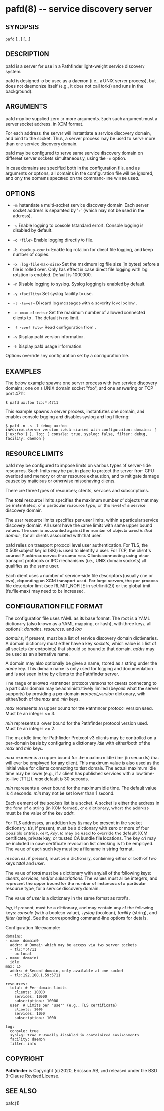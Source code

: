 pafd(8) -- service discovery server
===================================

## SYNOPSIS

`pafd` [<options>...] [<domain-addr>...]

## DESCRIPTION

pafd is a server for use in a Pathfinder light-weight service
discovery system.

pafd is designed to be used as a daemon (i.e., a UNIX server process),
but does not daemonize itself (e.g., it does not call fork() and runs
in the background).

## ARGUMENTS

pafd may be supplied zero or more arguments. Each such argument must a
server socket address, in XCM format.

For each address, the server will instantiate a service discovery
domain, and bind to the socket. Thus, a server process may be used to
serve more than one service discovery domain.

pafd may be configured to serve same service discovery domain on
different server sockets simultaneously, using the `-m` option.

In case domains are specified both in the configuration file, and as
arguments or options, all domains in the configuration file will be
ignored, and only the domains specified on the command-line will be
used.

## OPTIONS

 * `-m`
   Instantiate a multi-socket service discovery domain. Each server
   socket address is separated by '+' (which may not be used in the
   address).

 * `-s`
   Enable logging to console (standard error). Console logging is
   disabled by default.

 * `-o <file>`
   Enable logging directly to file.

 * `-b <backup-count>`
   Enable log rotation for direct file logging, and keep <backup-count>
   number of copies.

 * `-x <log-file-max-size>`
   Set the maximum log file size (in bytes) before a file is rolled
   over. Only has effect in case direct file logging with log rotation
   is enabled. Default is 1000000.

 * `-n`
   Disable logging to syslog. Syslog logging is enabled by default.

 * `-y <facility>`
   Set syslog facility to use.

 * `-l <level>`
   Discard log messages with a severity level below <level>.

 * `-c <max-clients>`
   Set the maximum number of allowed connected clients to
   <max-clients>. The default is no limit.

 * `-f <conf-file>`
   Read configuration from <conf-file>.

 * `-v`
   Display pafd version information.

 * `-h`
   Display pafd usage information.

Options override any configuration set by a configuration file.

## EXAMPLES

The below example spawns one server process with two service discovery
domains; one on a UNIX domain socket "foo", and one answering on TCP
port 4711:

    $ pafd ux:foo tcp:*:4711

This example spawns a server process, instantiates one domain, and
enables console logging and disables syslog and log filtering:

    $ pafd -n -s -l debug ux:foo
    INFO:root:Server version 1.0.3 started with configuration: domains: [ ['ux:foo'] ], log: { console: true, syslog: false, filter: debug, facility: daemon }

## RESOURCE LIMITS

pafd may be configured to impose limits on various types of
server-side resources. Such limits may be put in place to protect the
server from CPU overload and memory or other resource exhaustion, and
to mitigate damage caused by malicious or otherwise misbehaving
clients.

There are three types of resources; clients, services and
subscriptions.

The total resource limits specifies the maximum number of objects that
may be instantiated, of a particular resource type, on the level of a
service discovery domain.

The user resource limits specifies per-user limits, within a
particular service discovery domain. All users have the same limits
with same upper bound values. The user is accounted against the number
of objects used *in that domain*, for all clients associated with that
user.

pafd relies on transport protocol level user authentication. For TLS,
the X.509 subject key id (SKI) is used to identify a user. For TCP,
the client's source IP address serves the same role. Clients
connecting using other transport protocols or IPC mechanisms (i.e.,
UNIX domain sockets) all qualifies as the same user.

Each client uses a number of service-side file descriptors (usually
one or two), depending on XCM transport used. For large servers, the
per-process file descriptor limit (see RLIMIT_NOFILE in setrlimit(2))
or the global limit (fs.file-max) may need to be increased.

## CONFIGURATION FILE FORMAT

The configuration file uses YAML as its base format. The root is a
YAML dictionary (also known as a YAML mapping, or hash), with three
keys, all optional; *domains*, *resources*, and *log*.

*domains*, if present, must be a list of service discovery domain
dictionaries. A domain dictionary must either have a key *sockets*,
which value is a list of all sockets (or endpoints) that should be
bound to that domain. *addrs* may be used as an alternative name.

A domain may also optionally be given a name, stored as a string under
the *name* key. This domain name is only used for logging and
documentation and is not seen in the by clients to the Pathfinder
server.

The range of allowed Pathfinder protocol versions for clients
connecting to a particular domain may be administratively limited
(beyond what the server supports) by providing a per-domain
*protocol_version* dictionary, with either/both of the *max* and *min*
keys.

*max* represents an upper bound for the Pathfinder protocol version
used. Must be an integer <= 3.

*min* represents a lower bound for the Pathfinder protocol version
used. Must be an integer >= 2.

The max idle time for Pathfinder Protocol v3 clients may be controlled
on a per-domain basis by configuring a dictionary *idle* with
either/both of the *max* and *min* keys.

*max* represents an upper bound for the maximum idle time (in seconds)
that will ever be employed for any client. This maximum value is also
used as the initial value for clients connecting to that domain. The
actual maximum idle time may be lower (e.g., if a client has published
services with a low time-to-live [TTL]). *max* default is 30 seconds.

*min* represents a lower bound for the maximum idle time.  The default
value is 4 seconds. *min* may not be set lower than 1 second.

Each element of the *sockets* list is a socket. A socket is either the
address in the form of a string (in XCM format), or a dictionary,
where the address must be the value of the key *addr*.

For TLS addresses, an addition key *tls* may be present in the socket
dictionary. *tls*, if present, must be a dictionary with zero or more
of four possible entries. *cert*, *key*, *tc* may be used to override
the default XCM certificate, private key, or trusted CA bundle file
locations. The key *crl* may be included in case certificate
revocation list checking is to be employed. The value of each such key
must be a filename in string format.

*resources*, if present, must be a dictionary, containing either or
both of two keys *total* and *user*.

The value of *total* must be a dictionary with any/all of the
following keys: *clients*, *services*, and/or *subscriptions*. The
values must all be integers, and represent the upper bound for the
number of instances of a particular resource type, for a service
discovery domain.

The value of *user* is a dictionary in the same format as *total*'s.

*log*, if present, must be a dictionary, and may contain any of the
following keys: *console* (with a boolean value), *syslog* (boolean),
*facility* (string), and *filter* (string). See the corresponding
command-line options for details.

Configuration file example:

    domains:
    - name: domain0
      addrs: # Domain which may be access via two server sockets
      - tls:*:4711
      - ux:local
    - name: domain1
      idle:
	max: 15
      addrs: # Second domain, only available at one socket
      - tls:192.168.1.59:5711

    resources:
      total: # Per-domain limits
        clients: 10000
        services: 10000
        subscriptions: 10000
      user: # Limits per "user" (e.g., TLS certificate)
        clients: 1000
        services: 1000
        subscriptions: 1000

    log:
      console: true
      syslog: true # Usually disabled in containized environments
      facility: daemon
      filter: info

## COPYRIGHT

**Pathfinder** is Copyright (c) 2020, Ericsson AB, and released under
the BSD 3-Clause Revised License.

## SEE ALSO

pafc(1).
